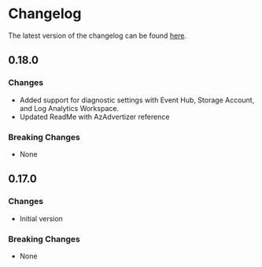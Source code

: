 # Changelog

The latest version of the changelog can be found [here](https://github.com/Azure/bicep-registry-modules/blob/main/avm/res/app/container-app/CHANGELOG.md).

## 0.18.0

### Changes

- Added support for diagnostic settings with Event Hub, Storage Account, and Log Analytics Workspace.
- Updated ReadMe with AzAdvertizer reference

### Breaking Changes

- None

## 0.17.0

### Changes

- Initial version

### Breaking Changes

- None
